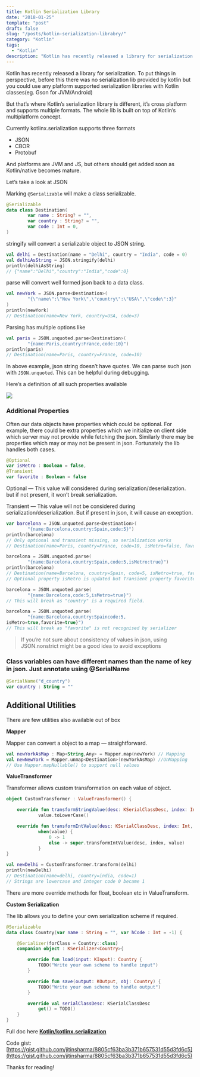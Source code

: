 ```yaml
---
title: Kotlin Serialization Library
date: "2018-01-25"
template: "post"
draft: false
slug: "/posts/kotlin-serialization-librabry/"
category: "Kotlin"
tags:
  - "Kotlin"
description: "Kotlin has recently released a library for serialization. To put things in perspective, before this there was no serialization lib provided by kotlin but you could use any platform supported serialization libraries with Kotlin classes(eg. Gson for JVM/Android)."
---
```


Kotlin has recently released a library for serialization. To put things in perspective, before this there was no serialization lib provided by kotlin but you could use any platform supported serialization libraries with Kotlin classes(eg. Gson for JVM/Android)

But that’s where Kotlin’s serialization library is different, it’s cross platform and supports multiple formats. The whole lib is built on top of Kotlin’s multiplatform concept.

Currently kotlinx.serialization supports three formats

* JSON
* CBOR
* Protobuf

And platforms are JVM and JS, but others should get added soon as Kotlin/native becomes mature.

Let’s take a look at JSON

Marking `@Serializable` will make a class serializable.

```kotlin
@Serializable
data class Destination(
        var name : String? = "",
        var country : String? = "",
        var code : Int = 0,
)
```

stringify will convert a serializable object to JSON string.

```kotlin
val delhi = Destination(name = "Delhi", country = "India", code = 0)
val delhiAsString = JSON.stringify(delhi)
println(delhiAsString)
// {"name":"Delhi","country":"India","code":0}
```

parse will convert well formed json back to a data class.

```kotlin
val newYork = JSON.parse<Destination>(
        "{\"name\":\"New York\",\"country\":\"USA\",\"code\":3}"
)
println(newYork)
// Destination(name=New York, country=USA, code=3)
```

Parsing has multiple options like

```kotlin
val paris = JSON.unquoted.parse<Destination>(
        "{name:Paris,country:France,code:10}")
println(paris)
// Destination(name=Paris, country=France, code=10)
```

In above example, json string doesn’t have quotes. We can parse such json with `JSON.unquoted`. This can be helpful during debugging.

Here’s a definition of all such properties available

![](https://cdn-images-1.medium.com/max/3492/1*rVs5EHVIHD7OkRImEhkucA.png)

### **Additional Properties**

Often our data objects have properties which could be optional. For example, there could be extra properties which we initialize on client side which server may not provide while fetching the json. Similarly there may be properties which may or may not be present in json. Fortunately the lib handles both cases.

```kotlin
@Optional
var isMetro : Boolean = false,
@Transient
var favorite : Boolean = false
```

Optional — This value will considered during serialization/deserialization. but if not present, it won’t break serialization.

Transient — This value will not be considered during serialization/deserialization. But if present in json, it will cause an exception.

```kotlin
var barcelona = JSON.unquoted.parse<Destination>(
        "{name:Barcelona,country:Spain,code:5}")
println(barcelona)
// Only optional and transient missing, so serialization works
// Destination(name=Paris, country=France, code=10, isMetro=false, favorite=false)

barcelona = JSON.unquoted.parse(
        "{name:Barcelona,country:Spain,code:5,isMetro:true}")
println(barcelona)
// Destination(name=Barcelona, country=Spain, code=5, isMetro=true, favorite=false)
// Optional property isMetro is updated but Transient property favorite remains same

barcelona = JSON.unquoted.parse(
        "{name:Barcelona,code:5,isMetro=true}")
// This will break as "country" is a required field.

barcelona = JSON.unquoted.parse(
        "{name:Barcelona,country:Spaincode:5,
isMetro=true,favorite=true}")
// This will break as "favorite" is not recognised by serializer
```

>  If you’re not sure about consistency of values in json, using JSON.nonstrict might be a good idea to avoid exceptions

### Class variables can have different names than the name of key in json. Just annotate using @SerialName

```kotlin
@SerialName("d_country")
var country : String = ""
```

## Additional Utilities

There are few utilities also available out of box

**Mapper**

Mapper can convert a object to a map — straightforward.

```kotlin
val newYorkAsMap : Map<String,Any> = Mapper.map(newYork) // Mapping
val newNewYork = Mapper.unmap<Destination>(newYorkAsMap) //UnMapping
// Use Mapper.mapNullable() to support null values
```

**ValueTransformer**

Transformer allows custom transformation on each value of object.

```kotlin
object CustomTransformer : ValueTransformer() {

    override fun transformStringValue(desc: KSerialClassDesc, index: Int, value: String): String =
            value.toLowerCase()

    override fun transformIntValue(desc: KSerialClassDesc, index: Int, value: Int): Int =
            when(value) {
                0 -> 1
                else -> super.transformIntValue(desc, index, value)
            }
}

val newDelhi = CustomTransformer.transform(delhi)
println(newDelhi)
// Destination(name=delhi, country=india, code=1)
// Strings are lowercase and integer code 0 became 1
```

There are more override methods for float, boolean etc in ValueTransform.

**Custom Serialization**

The lib allows you to define your own serialization scheme if required.

```kotlin
@Serializable
data class Country(var name : String = "", var hCode : Int = -1) {

    @Serializer(forClass = Country::class)
    companion object : KSerializer<Country>{

        override fun load(input: KInput): Country {
            TODO("Write your own scheme to handle input")
        }

        override fun save(output: KOutput, obj: Country) {
            TODO("Write your own scheme to handle output")
        }

        override val serialClassDesc: KSerialClassDesc
            get() = TODO()
    }
}
```

Full doc here
[**Kotlin/kotlinx.serialization**](https://github.com/Kotlin/kotlinx.serialization)

Code gist: [https://gist.github.com/jitinsharma/8805cf63ba3b371b657531d55d3fd6c5](https://gist.github.com/jitinsharma/8805cf63ba3b371b657531d55d3fd6c5)

Thanks for reading!